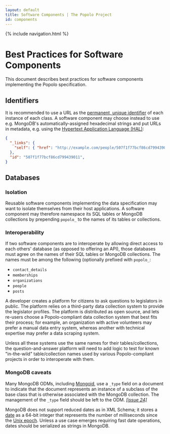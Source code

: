 ```yaml
---
layout: default
title: Software Components | The Popolo Project
id: components
---
```

{% include navigation.html %}

# Best Practices for Software Components

This document describes best practices for software components implementing the Popolo specification.

## Identifiers

It is recommended to use a URL as the [permanent, unique identifier](/specs/#use-cases-and-requirements) of each instance of each class. A software component may choose instead to use e.g. MongoDB's automatically-assigned hexadecimal strings and put URLs in metadata, e.g. using the [Hypertext Application Language (HAL)](http://stateless.co/hal_specification.html):

```json
{
  "_links": {
    "self": { "href": "http://example.com/people/507f1f77bcf86cd799439011" }
  },
  "id": "507f1f77bcf86cd799439011",
}
```

## Databases

### Isolation

Reusable software components implementing the data specification may want to isolate themselves from their host applications. A software component may therefore namespace its SQL tables or MongoDB collections by prepending `popolo_` to the names of its tables or collections.

### Interoperability

If two software components are to interoperate by allowing direct access to each others' database (as opposed to offering an API), those databases must agree on the names of their SQL tables or MongoDB collections. The names must be among the following (optionally prefixed with `popolo_`:

* `contact_details`
* `memberships`
* `organizations`
* `people`
* `posts`

<div class="well well-example">
  <p>A developer creates a platform for citizens to ask questions to legislators in public. The platform relies on a third-party data collection system to provide the legislator profiles. The platform is distributed as open source, and lets re-users choose a Popolo-compliant data collection system that best fits their process; for example, an organization with active volunteers may prefer a manual data entry system, whereas another with technical expertise may prefer a data scraping system.</p>

  <p>Unless all these systems use the same names for their tables/collections, the question-and-answer platform will need to add logic to test for known "in-the-wild" table/collection names used by various Popolo-compliant projects in order to interoperate with them.</p>
</div>

### MongoDB caveats

Many MongoDB ODMs, including [Mongoid](http://mongoid.org/), use a `_type` field on a document to indicate that the document represents an instance of a subclass of the base class that is otherwise associated with the MongoDB collection. The management of the `_type` field should be left to the ODM. [*[issue 24]*](https://github.com/opennorth/popolo-spec/issues/24)

MongoDB does not support reduced dates as in XML Schema; it stores a [date](http://docs.mongodb.org/manual/core/document/#date) as a 64-bit integer that represents the number of milliseconds since the [Unix epoch](http://en.wikipedia.org/wiki/Unix_time). Unless a use case emerges requiring fast date operations, dates should be serialized as strings in MongoDB.

